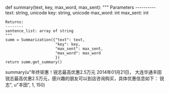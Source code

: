 
def summary(text, key, max_word, max_sent):
    """
    Parameters
    ----------
    text: string, unicode
    key: string, unicode
    max_word: int
    max_sent: int

    Returns:
    --------
    sentence_list: array of string
    """
    summ = Summarization({"text": text,
                          "key": key,
                          "max_sent": max_sent,
                          "max_word": max_word
                          })
    return summ.get_summary()


summary(u"年终钜惠！锐志最高优惠2.5万元   2014年01月21日，
大连华通丰田锐志最高优惠2.5万元，感兴趣的朋友可以到店咨询购买，具体优惠信息如下：      锐志",
u"丰田", 1, 150)
